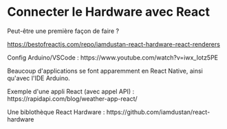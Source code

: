 # Connecter le Hardware avec React

<p>Peut-être une première façon de faire ?</p>

<a>https://bestofreactjs.com/repo/iamdustan-react-hardware-react-renderers</a>

<p>Config Arduino/VSCode : <a>https://www.youtube.com/watch?v=iwx_Iotz5PE</a>

<p>Beaucoup d'applications se font apparemment en React Native, ainsi qu'avec l'IDE Arduino.</p>

<p>Exemple d'une appli React (avec appel API) : 
<a>https://rapidapi.com/blog/weather-app-react/</a>
</p>

<p>Une biblothèque React Hardware : <a>https://github.com/iamdustan/react-hardware</a></p>







